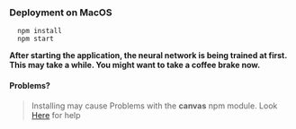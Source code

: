 ### Deployment on MacOS

```
  npm install
  npm start
```
**After starting the application, the neural network is being trained at first. This may take a while. You might want to take a coffee brake now.**

#### Problems?
> Installing may cause Problems with the **canvas** npm module. Look [Here](https://github.com/Automattic/node-canvas/wiki/Installation---OSX) for help

